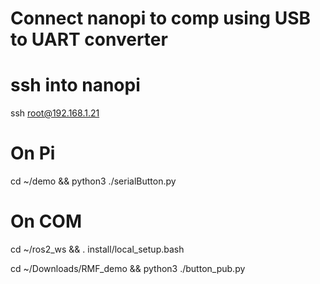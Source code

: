 # Connect nanopi to comp using USB to UART converter

# ssh into nanopi
ssh root@192.168.1.21

# On Pi
cd ~/demo && python3 ./serialButton.py

# On COM
cd ~/ros2_ws && . install/local_setup.bash

cd ~/Downloads/RMF_demo && python3 ./button_pub.py
